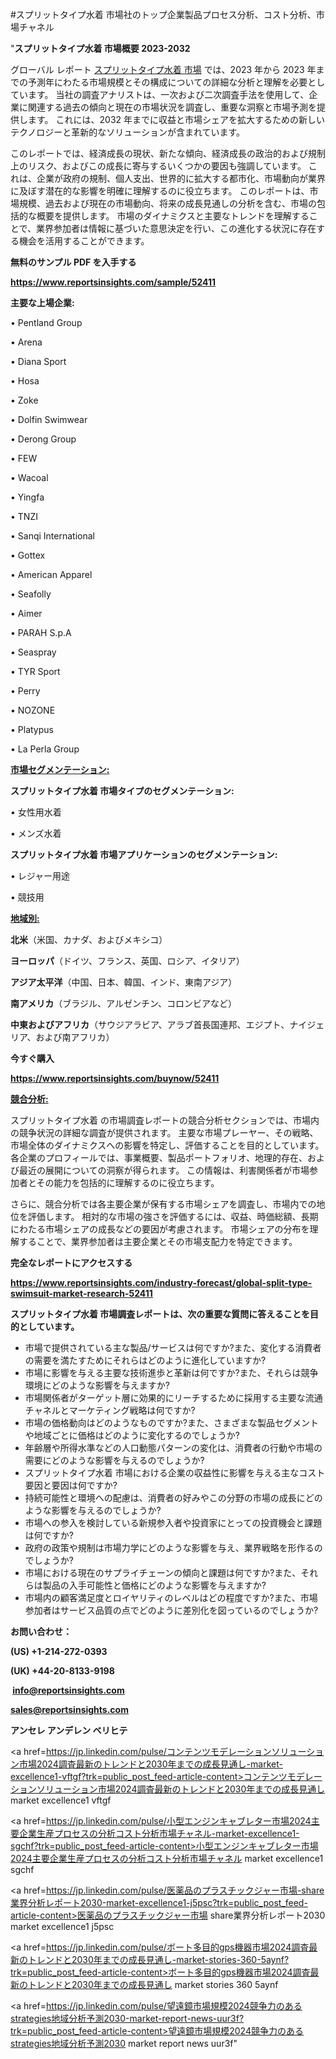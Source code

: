 #スプリットタイプ水着 市場社のトップ企業製品プロセス分析、コスト分析、市場チャネル

"<strong>スプリットタイプ水着 市場概要 2023-2032</strong>

グローバル レポート <a href=https://www.reportsinsights.com/sample/52411>スプリットタイプ水着 市場</a> では、2023 年から 2023 年までの予測年にわたる市場規模とその構成についての詳細な分析と理解を必要としています。 当社の調査アナリストは、一次および二次調査手法を使用して、企業に関連する過去の傾向と現在の市場状況を調査し、重要な洞察と市場予測を提供します。 これには、2032 年までに収益と市場シェアを拡大​​するための新しいテクノロジーと革新的なソリューションが含まれています。

このレポートでは、経済成長の現状、新たな傾向、経済成長の政治的および規制上のリスク、およびこの成長に寄与するいくつかの要因も強調しています。 これは、企業が政府の規制、個人支出、世界的に拡大する都市化、市場動向が業界に及ぼす潜在的な影響を明確に理解するのに役立ちます。 このレポートは、市場規模、過去および現在の市場動向、将来の成長見通しの分析を含む、市場の包括的な概要を提供します。 市場のダイナミクスと主要なトレンドを理解することで、業界参加者は情報に基づいた意思決定を行い、この進化する状況に存在する機会を活用することができます。

<strong><b>無料のサンプル PDF を入手する</b></strong>

<a href=https://www.reportsinsights.com/sample/52411><strong><u>https://www.reportsinsights.com/sample/52411</u></strong></a>

<strong>主要な上場企業:</strong>

• Pentland Group

• Arena

• Diana Sport

• Hosa

• Zoke

• Dolfin Swimwear

• Derong Group

• FEW

• Wacoal

• Yingfa

• TNZI

• Sanqi International

• Gottex

• American Apparel

• Seafolly

• Aimer

• PARAH S.p.A

• Seaspray

• TYR Sport

• Perry

• NOZONE

• Platypus

• La Perla Group

<strong><u>市場セグメンテーション</u></strong><strong><u>:</u></strong>

<strong>スプリットタイプ水着 市場タイプのセグメンテーション:</strong>

• 女性用水着

• メンズ水着

<strong>スプリットタイプ水着 市場アプリケーションのセグメンテーション:</strong>

• レジャー用途

• 競技用

<strong><u>地域別</u></strong><strong><u>:</u></strong>

<strong>北米</strong>（米国、カナダ、およびメキシコ）

<strong>ヨーロッパ</strong>（ドイツ、フランス、英国、ロシア、イタリア）

<strong>アジア太平洋</strong>（中国、日本、韓国、インド、東南アジア）

<strong>南アメリカ</strong>（ブラジル、アルゼンチン、コロンビアなど）

<strong>中東およびアフリカ</strong>（サウジアラビア、アラブ首長国連邦、エジプト、ナイジェリア、および南アフリカ）

<strong>今すぐ購入</strong>

<a href=https://www.reportsinsights.com/buynow/52411><strong><u>https://www.reportsinsights.com/buynow/52411</u></strong></a>

<strong><u>競合分析:</u></strong>

スプリットタイプ水着 の市場調査レポートの競合分析セクションでは、市場内の競争状況の詳細な調査が提供されます。 主要な市場プレーヤー、その戦略、市場全体のダイナミクスへの影響を特定し、評価することを目的としています。 各企業のプロフィールでは、事業概要、製品ポートフォリオ、地理的存在、および最近の展開についての洞察が得られます。 この情報は、利害関係者が市場参加者とその能力を包括的に理解するのに役立ちます。

さらに、競合分析では各主要企業が保有する市場シェアを調査し、市場内での地位を評価します。 相対的な市場の強さを評価するには、収益、時価総額、長期にわたる市場シェアの成長などの要因が考慮されます。 市場シェアの分布を理解することで、業界参加者は主要企業とその市場支配力を特定できます。

<strong>完全なレポートにアクセスする</strong>

<a href=https://www.reportsinsights.com/industry-forecast/global-split-type-swimsuit-market-research-52411><strong><u><b>https://www.reportsinsights.com/industry-forecast/global-split-type-swimsuit-market-research-52411</b></u></strong></a>

<strong><b>スプリットタイプ水着 市場調査レポートは、次の重要な質問に答えることを目的としています。</b></strong>
<ul>
  <li>市場で提供されている主な製品/サービスは何ですか?また、変化する消費者の需要を満たすためにそれらはどのように進化していますか?</li>
  <li>市場に影響を与える主要な技術進歩と革新は何ですか?また、それらは競争環境にどのような影響を与えますか?</li>
  <li>市場関係者がターゲット層に効果的にリーチするために採用する主要な流通チャネルとマーケティング戦略は何ですか?</li>
  <li>市場の価格動向はどのようなものですか?また、さまざまな製品セグメントや地域ごとに価格はどのように変化するのでしょうか?</li>
  <li>年齢層や所得水準などの人口動態パターンの変化は、消費者の行動や市場の需要にどのような影響を与えるのでしょうか?</li>
  <li>スプリットタイプ水着 市場における企業の収益性に影響を与える主なコスト要因と要因は何ですか?</li>
  <li>持続可能性と環境への配慮は、消費者の好みやこの分野の市場の成長にどのような影響を与えるのでしょうか?</li>
  <li>市場への参入を検討している新規参入者や投資家にとっての投資機会と課題は何ですか?</li>
  <li>政府の政策や規制は市場力学にどのような影響を与え、業界戦略を形作るのでしょうか?</li>
  <li>市場における現在のサプライチェーンの傾向と課題は何ですか?また、それらは製品の入手可能性と価格にどのような影響を与えますか?</li>
  <li>市場内の顧客満足度とロイヤリティのレベルはどの程度ですか?また、市場参加者はサービス品質の点でどのように差別化を図っているのでしょうか?</li>
</ul>
<strong>お問い合わせ：</strong>

<strong>(US) +1-214-272-0393</strong>

<strong>(UK) +44-20-8133-9198</strong>

<strong> </strong><a href=info@reportsinsights.com><strong><u>info@reportsinsights.com</u></strong></a>

<a href=sales@reportsinsights.com><strong><u>sales@reportsinsights.com</u></strong></a>

<strong>アンセレ アンデレン ベリヒテ</strong>

<a href=https://jp.linkedin.com/pulse/コンテンツモデレーションソリューション市場2024調査最新のトレンドと2030年までの成長見通し-market-excellence1-vftgf?trk=public_post_feed-article-content>コンテンツモデレーションソリューション市場2024調査最新のトレンドと2030年までの成長見通し market excellence1 vftgf</a>

<a href=https://jp.linkedin.com/pulse/小型エンジンキャブレター市場2024主要企業生産プロセスの分析コスト分析市場チャネル-market-excellence1-sgchf?trk=public_post_feed-article-content>小型エンジンキャブレター市場2024主要企業生産プロセスの分析コスト分析市場チャネル market excellence1 sgchf</a>

<a href=https://jp.linkedin.com/pulse/医薬品のプラスチックジャー市場-share業界分析レポート2030-market-excellence1-j5psc?trk=public_post_feed-article-content>医薬品のプラスチックジャー市場 share業界分析レポート2030 market excellence1 j5psc</a>

<a href=https://jp.linkedin.com/pulse/ボート多目的gps機器市場2024調査最新のトレンドと2030年までの成長見通し-market-stories-360-5aynf?trk=public_post_feed-article-content>ボート多目的gps機器市場2024調査最新のトレンドと2030年までの成長見通し market stories 360 5aynf</a>

<a href=https://jp.linkedin.com/pulse/望遠鏡市場規模2024競争力のあるstrategies地域分析予測2030-market-report-news-uur3f?trk=public_post_feed-article-content>望遠鏡市場規模2024競争力のあるstrategies地域分析予測2030 market report news uur3f</a>"
